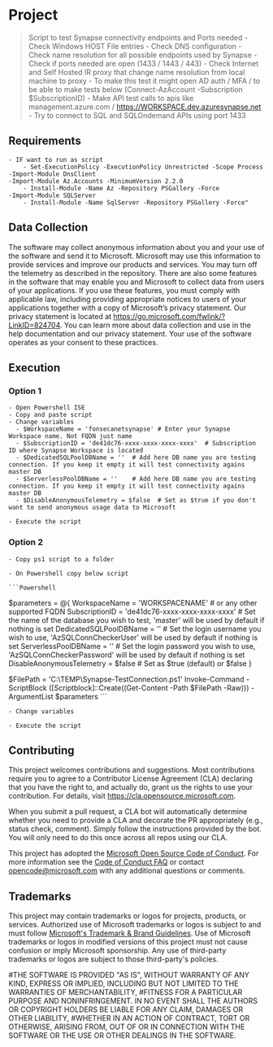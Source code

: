 # Project

> Script to test Synapse connectivity endpoints and Ports needed
    - Check Windows HOST File entries
    - Check DNS configuration
    - Check name resolution for all possible endpoints used by Synapse
    - Check if ports needed are open (1433 / 1443 / 443)
    - Check Internet and Self Hosted IR proxy that change name resolution from local machine to proxy
    - To make this test it might open AD auth / MFA / to be able to make tests below (Connect-AzAccount -Subscription $SubscriptionID)
        - Make API test calls to apis like management.azure.com / https://WORKSPACE.dev.azuresynapse.net
        - Try to connect to SQL and SQLOndemand APIs using port 1433

## Requirements
    - IF want to run as script
        - Set-ExecutionPolicy -ExecutionPolicy Unrestricted -Scope Process
    -Import-Module DnsClient
    -Import-Module Az.Accounts -MinimumVersion 2.2.0
        - Install-Module -Name Az -Repository PSGallery -Force
    -Import-Module SQLServer
        - Install-Module -Name SqlServer -Repository PSGallery -Force"

## Data Collection
The software may collect anonymous information about you and your use of the software and send it to Microsoft. Microsoft may use this information to provide services and improve our products and services. You may turn off the telemetry as described in the repository. There are also some features in the software that may enable you and Microsoft to collect data from users of your applications. If you use these features, you must comply with applicable law, including providing appropriate notices to users of your applications together with a copy of Microsoft’s privacy statement. Our privacy statement is located at https://go.microsoft.com/fwlink/?LinkID=824704. You can learn more about data collection and use in the help documentation and our privacy statement. Your use of the software operates as your consent to these practices.

## Execution

### Option 1
    - Open Powershell ISE
    - Copy and paste script
    - Change variables
      - $WorkspaceName = 'fonsecanetsynapse' # Enter your Synapse Workspace name. Not FQDN just name
      - $SubscriptionID = 'de41dc76-xxxx-xxxx-xxxx-xxxx'  # Subscription ID where Synapse Workspace is located
      - $DedicatedSQLPoolDBName = ''  # Add here DB name you are testing connection. If you keep it empty it will test connectivity agains master DB
      - $ServerlessPoolDBName = ''    # Add here DB name you are testing connection. If you keep it empty it will test connectivity agains master DB
      - $DisableAnonymousTelemetry = $false  # Set as $true if you don't want to send anonymous usage data to Microsoft

    - Execute the script

### Option 2
    - Copy ps1 script to a folder

    - On Powershell copy below script 

    ```Powershell
$parameters = @{
    WorkspaceName = 'WORKSPACENAME' # or any other supported FQDN
    SubscriptionID = 'de41dc76-xxxx-xxxx-xxxx-xxxx'  # Set the name of the database you wish to test, 'master' will be used by default if nothing is set
    DedicatedSQLPoolDBName = ''  # Set the login username you wish to use, 'AzSQLConnCheckerUser' will be used by default if nothing is set
    ServerlessPoolDBName = ''  # Set the login password you wish to use, 'AzSQLConnCheckerPassword' will be used by default if nothing is set
    DisableAnonymousTelemetry = $false  # Set as $true (default) or $false
}

$FilePath = 'C:\TEMP\Synapse-TestConnection.ps1'
Invoke-Command -ScriptBlock ([Scriptblock]::Create((Get-Content -Path $FilePath -Raw))) -ArgumentList $parameters
    ```

    - Change variables

    - Execute the script


## Contributing

This project welcomes contributions and suggestions.  Most contributions require you to agree to a Contributor License Agreement (CLA) declaring that you have the right to, and actually do, grant us the rights to use your contribution. For details, visit https://cla.opensource.microsoft.com.

When you submit a pull request, a CLA bot will automatically determine whether you need to provide a CLA and decorate the PR appropriately (e.g., status check, comment). Simply follow the instructions provided by the bot. You will only need to do this once across all repos using our CLA.

This project has adopted the [Microsoft Open Source Code of Conduct](https://opensource.microsoft.com/codeofconduct/).
For more information see the [Code of Conduct FAQ](https://opensource.microsoft.com/codeofconduct/faq/) or
contact [opencode@microsoft.com](mailto:opencode@microsoft.com) with any additional questions or comments.

## Trademarks

This project may contain trademarks or logos for projects, products, or services. Authorized use of Microsoft trademarks or logos is subject to and must follow 
[Microsoft's Trademark & Brand Guidelines](https://www.microsoft.com/en-us/legal/intellectualproperty/trademarks/usage/general).
Use of Microsoft trademarks or logos in modified versions of this project must not cause confusion or imply Microsoft sponsorship.
Any use of third-party trademarks or logos are subject to those third-party's policies.


#THE SOFTWARE IS PROVIDED "AS IS", WITHOUT WARRANTY OF ANY KIND, EXPRESS OR IMPLIED, INCLUDING BUT NOT LIMITED TO THE WARRANTIES OF MERCHANTABILITY,
#FITNESS FOR A PARTICULAR PURPOSE AND NONINFRINGEMENT. IN NO EVENT SHALL THE AUTHORS OR COPYRIGHT HOLDERS BE LIABLE FOR ANY CLAIM, DAMAGES OR OTHER LIABILITY,
#WHETHER IN AN ACTION OF CONTRACT, TORT OR OTHERWISE, ARISING FROM, OUT OF OR IN CONNECTION WITH THE SOFTWARE OR THE USE OR OTHER DEALINGS IN THE SOFTWARE.